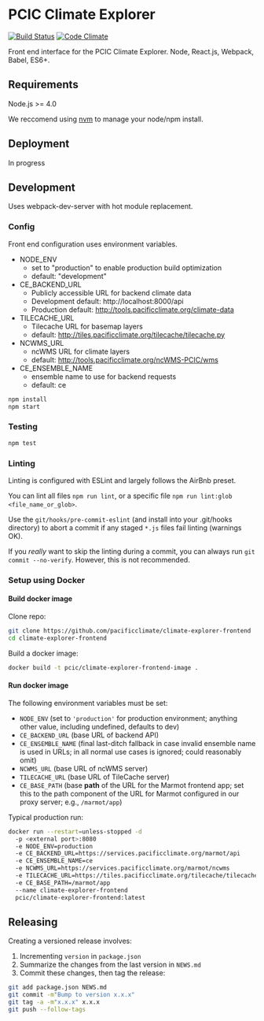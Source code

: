 # PCIC Climate Explorer

[![Build Status](https://travis-ci.org/pacificclimate/climate-explorer-frontend.svg?branch=master)](https://travis-ci.org/pacificclimate/climate-explorer-frontend)
[![Code Climate](https://codeclimate.com/github/pacificclimate/climate-explorer-frontend/badges/gpa.svg)](https://codeclimate.com/github/pacificclimate/climate-explorer-frontend)

Front end interface for the PCIC Climate Explorer. Node, React.js, Webpack, Babel, ES6+.

## Requirements

Node.js >= 4.0

We reccomend using [nvm](https://github.com/creationix/nvm) to manage your node/npm install.

## Deployment

In progress

## Development

Uses webpack-dev-server with hot module replacement.

### Config

Front end configuration uses environment variables.

* NODE_ENV
  * set to "production" to enable production build optimization
  * default: "development"
* CE_BACKEND_URL
  * Publicly accessible URL for backend climate data
  * Development default: http://localhost:8000/api
  * Production default: http://tools.pacificclimate.org/climate-data
* TILECACHE_URL
  * Tilecache URL for basemap layers
  * default: http://tiles.pacificclimate.org/tilecache/tilecache.py
* NCWMS_URL
  * ncWMS URL for climate layers
  * default: http://tools.pacificclimate.org/ncWMS-PCIC/wms
* CE_ENSEMBLE_NAME
  * ensemble name to use for backend requests
  * default: ce

```bash
npm install
npm start
```

### Testing

```bash
npm test
```

### Linting

Linting is configured with ESLint and largely follows the AirBnb preset.

You can lint all files `npm run lint`, or a specific file `npm run lint:glob <file_name_or_glob>`.

Use the `git/hooks/pre-commit-eslint` (and install into your .git/hooks directory) to abort a commit if any staged `*.js` files fail linting (warnings OK).

If you *really* want to skip the linting during a commit, you can always run `git commit --no-verify`. However, this is not recommended.

### Setup using Docker


#### Build docker image

Clone repo:

```bash
git clone https://github.com/pacificclimate/climate-explorer-frontend
cd climate-explorer-frontend
```

Build a docker image:

```bash
docker build -t pcic/climate-explorer-frontend-image .
```

#### Run docker image

The following environment variables must be set:

- `NODE_ENV` 
  (set to `'production'` for production environment; 
  anything other value, including undefined, defaults to dev)
- `CE_BACKEND_URL` (base URL of backend API)
- `CE_ENSEMBLE_NAME` 
   (final last-ditch fallback in case invalid ensemble name is used in URLs; 
   in all normal use cases is ignored; could reasonably omit)
- `NCWMS_URL` (base URL of ncWMS server)
- `TILECACHE_URL` (base URL of TileCache server)
- `CE_BASE_PATH` 
  (base **path** of the URL for the Marmot frontend app; 
  set this to the path component of the URL for Marmot configured in 
  our proxy server;
  e.g., `/marmot/app`)

Typical production run:

```bash
docker run --restart=unless-stopped -d 
  -p <external port>:8080 
  -e NODE_ENV=production 
  -e CE_BACKEND_URL=https://services.pacificclimate.org/marmot/api 
  -e CE_ENSEMBLE_NAME=ce 
  -e NCWMS_URL=https://services.pacificclimate.org/marmot/ncwms 
  -e TILECACHE_URL=https://tiles.pacificclimate.org/tilecache/tilecache.py 
  -e CE_BASE_PATH=/marmot/app 
  --name climate-explorer-frontend
  pcic/climate-explorer-frontend:latest
```

## Releasing

Creating a versioned release involves:

1. Incrementing `version` in `package.json`
2. Summarize the changes from the last version in `NEWS.md`
3. Commit these changes, then tag the release:

  ```bash
git add package.json NEWS.md
git commit -m"Bump to version x.x.x"
git tag -a -m"x.x.x" x.x.x
git push --follow-tags
  ```
